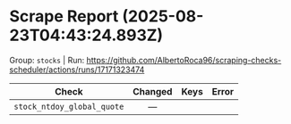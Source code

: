 # Scrape Report (2025-08-23T04:43:24.893Z)

Group: `stocks`  |  Run: https://github.com/AlbertoRoca96/scraping-checks-scheduler/actions/runs/17171323474

| Check | Changed | Keys | Error |
|---|:---:|:--|:--|
| `stock_ntdoy_global_quote` | — |  |  |
